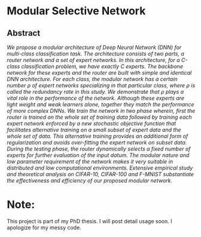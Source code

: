 # Modular Selective Network

## Abstract
*We propose a modular architecture of Deep Neural Network (DNN) for multi-class classification task. The architecture consists of two parts, a router network and a set of expert networks. In this architecture, for a C-class classification problem, we have exactly C experts. The backbone network for these experts and the router are built with simple and identical DNN architecture. For each class, the modular network has a certain number ρ of expert networks specializing in that particular class, where ρ is called the redundancy rate in this study. We demonstrate that ρ plays a vital role in the performance of the network. Although these experts are light weight and weak learners alone, together they match the performance of more complex DNNs. We train the network in two phase wherein, first the router is trained on the whole set of training data followed by training each expert network enforced by a new stochastic objective function that facilitates alternative training on a small subset of expert data and the whole set of data. This alternative training provides an additional form of regularization and avoids over-fitting the expert network on subset data. During the testing phase, the router dynamically selects a fixed number of experts for further evaluation of the input datum. The modular nature and low parameter requirement of the network makes it very suitable in distributed and low computational environments. Extensive empirical study and theoretical analysis on CIFAR-10, CIFAR-100 and F-MNIST substantiate the effectiveness and efficiency of our proposed modular network.*

# Note:
This project is part of my PhD thesis. I will post detail usage soon.
I apologize for my messy code.



